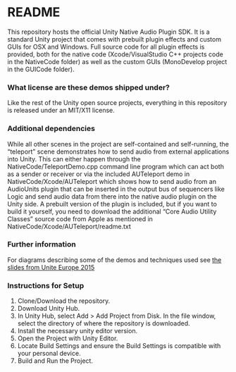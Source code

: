 # README #

This repository hosts the official Unity Native Audio Plugin SDK. It is a standard Unity project that comes with prebuilt plugin effects and custom GUIs for OSX and Windows. Full source code for all plugin effects is provided, both for the native code (Xcode/VisualStudio C++ projects code in the NativeCode folder) as well as the custom GUIs (MonoDevelop project in the GUICode folder).

### What license are these demos shipped under? ###
Like the rest of the Unity open source projects, everything in this repository is released under an MIT/X11 license.

### Additional dependencies ###
While all other scenes in the project are self-contained and self-running, the “teleport” scene demonstrates how to send audio from external applications into Unity. This can either happen through the NativeCode/TeleportDemo.cpp command line program which can act both as a sender or receiver or via the included AUTeleport demo in NativeCode/Xcode/AUTeleport which shows how to send audio from an AudioUnits plugin that can be inserted in the output bus of sequencers like Logic and send audio data from there into the native audio plugin on the Unity side. A prebuilt version of the plugin is included, but if you want to build it yourself, you need to download the additional “Core Audio Utility Classes” source code from Apple as mentioned in NativeCode/Xcode/AUTeleport/readme.txt

### Further information ###
For diagrams describing some of the demos and techniques used see [the slides from Unite Europe 2015](http://files.unity3d.com/janm/UniteEurope2015.pdf)

### Instructions for Setup ###
1. Clone/Download the repository.
2. Download Unity Hub.
3. In Unity Hub, select Add > Add Project from Disk. In the file window, select the directory of where the repository is downloaded.
4. Install the necessary unity editor version.
5. Open the Project with Unity Editor.
6. Locate Build Settings and ensure the Build Settings is compatible with your personal device.
7. Build and Run the Project.
